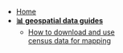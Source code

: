 - [Home](/ "Data Guides") 
- **[📊 geospatial data guides](/guides/data-guides/)**
  - [How to download and use <br> census data for mapping](/guides/data-guides/find-census-data.md "Find census data for mapping")
